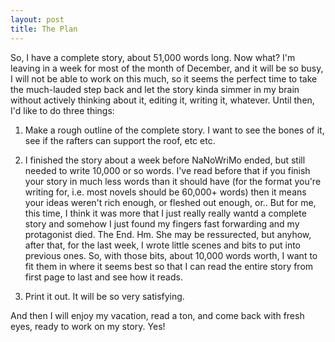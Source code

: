 ```yaml
---
layout: post
title: The Plan
---
```


So, I have a complete story, about 51,000 words long. Now what? I'm leaving in a week for most of the month of December, and it will be so busy, I will not be able to work on this much, so it seems the perfect time to take the much-lauded step back and let the story kinda simmer in my brain without actively thinking about it, editing it, writing it, whatever. Until then, I'd like to do three things:

1) Make a rough outline of the complete story. I want to see the bones of it, see if the rafters can support the roof, etc etc.

2) I finished the story about a week before NaNoWriMo ended, but still needed to write 10,000 or so words. I've read before that if you finish your story in much less words than it should have (for the format you're writing for, i.e. most novels should be 60,000+ words) then it means your ideas weren't rich enough, or fleshed out enough, or.. But for me, this time, I think it was more that I just really really wantd a complete story and somehow I just found my fingers fast forwarding and my protagonist died. The End. Hm. She may be ressurected, but anyhow, after that, for the last week, I wrote little scenes and bits to put into previous ones. So, with those bits, about 10,000 words worth, I want to fit them in where it seems best so that I can read the entire story from first page to last and see how it reads.

3) Print it out. It will be so very satisfying.

And then I will enjoy my vacation, read a ton, and come back with fresh eyes, ready to work on my story. Yes!